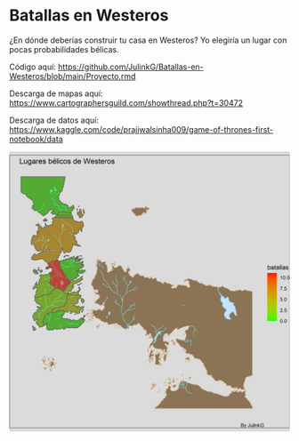 # Batallas en Westeros
¿En dónde deberías construir tu casa en Westeros? Yo elegiría un lugar con pocas probabilidades bélicas.

Código aquí: https://github.com/JulinkG/Batallas-en-Westeros/blob/main/Proyecto.rmd

Descarga de mapas aquí: https://www.cartographersguild.com/showthread.php?t=30472

Descarga de datos aquí: https://www.kaggle.com/code/prajjwalsinha009/game-of-thrones-first-notebook/data


![Mapa Westeros](https://github.com/JulinkG/Batallas-en-Westeros/blob/main/Mapa.jpg)
